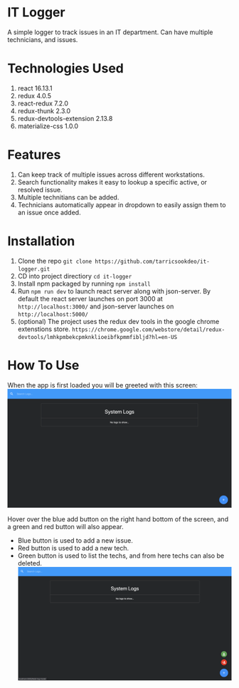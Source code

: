 # IT Logger

A simple logger to track issues in an IT department. Can have multiple technicians, and issues.

# Technologies Used

1. react 16.13.1
2. redux 4.0.5
3. react-redux 7.2.0
4. redux-thunk 2.3.0
5. redux-devtools-extension 2.13.8
6. materialize-css 1.0.0

# Features

1. Can keep track of multiple issues across different workstations.
2. Search functionality makes it easy to lookup a specific active, or resolved issue.
3. Multiple technitians can be added.
4. Technicians automatically appear in dropdown to easily assign them to an issue once added.

# Installation

1. Clone the repo `git clone https://github.com/tarricsookdeo/it-logger.git`
2. CD into project directiory `cd it-logger`
3. Install npm packaged by running `npm install`
4. Run `npm run dev` to launch react server along with json-server. By default the react server launches on port 3000 at `http://localhost:3000/` and json-server launches on `http://localhost:5000/`
5. (optional) The project uses the redux dev tools in the google chrome extenstions store. `https://chrome.google.com/webstore/detail/redux-devtools/lmhkpmbekcpmknklioeibfkpmmfibljd?hl=en-US`

# How To Use

When the app is first loaded you will be greeted with this screen:
![loading-screen](public/images/img1.png)

Hover over the blue add button on the right hand bottom of the screen, and a green and red button will also appear.

- Blue button is used to add a new issue.
- Red button is used to add a new tech.
- Green button is used to list the techs, and from here techs can also be deleted.
  ![button-example](public/images/img2.png)

